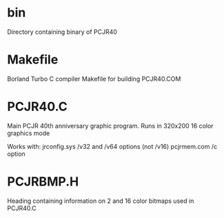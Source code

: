 # bin
Directory containing binary of PCJR40

# Makefile
Borland Turbo C compiler Makefile for building PCJR40.COM

# PCJR40.C
Main PCJR 40th anniversary graphic program. Runs in 320x200 16 color graphics mode

Works with:
jrconfig.sys /v32 and /v64 options (not /v16)
pcjrmem.com /c option

# PCJRBMP.H
Heading containing information on 2 and 16 color bitmaps used in PCJR40.C
